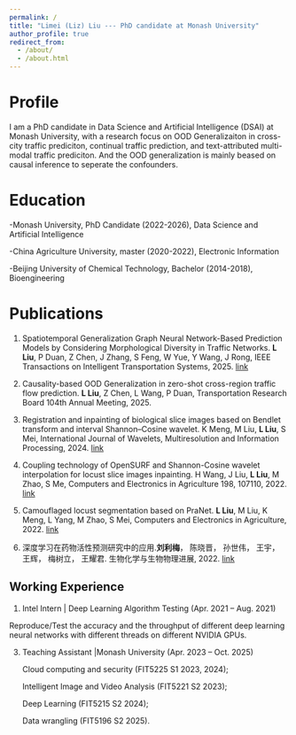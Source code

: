 ```yaml
---
permalink: /
title: "Limei (Liz) Liu --- PhD candidate at Monash University"
author_profile: true
redirect_from: 
  - /about/
  - /about.html
---
```



Profile 
======

I am a PhD candidate in Data Science and Artificial Intelligence (DSAI) at Monash University, with a research focus on OOD Generalizaiton in cross-city traffic prediciton, continual traffic prediction, and text-attributed multi-modal traffic prediciton. And the OOD generalization is mainly beased on causal inference to seperate the confounders.

Education
======

-Monash University, PhD Candidate (2022-2026), Data Science and Artificial Intelligence

-China Agriculture University, master (2020-2022), Electronic Information

-Beijing University of Chemical Technology, Bachelor (2014-2018), Bioengineering



Publications
======

1. Spatiotemporal Generalization Graph Neural Network-Based Prediction Models by Considering Morphological Diversity in Traffic Networks. **L Liu**, P Duan, Z Chen, J Zhang, S Feng, W Yue, Y Wang, J Rong, IEEE Transactions on Intelligent Transportation Systems, 2025. [link](https://ieeexplore.ieee.org/abstract/document/10967037)
    
2. Causality-based OOD Generalization in zero-shot cross-region traffic flow prediction. **L Liu**, Z Chen, L Wang, P Duan, Transportation Research Board 104th Annual Meeting, 2025.
   
3. Registration and inpainting of biological slice images based on Bendlet transform and interval Shannon–Cosine wavelet.  K Meng, M Liu, **L Liu**, S Mei, International Journal of Wavelets, Multiresolution and Information Processing, 2024. [link](https://www.worldscientific.com/doi/10.1142/S0219691323500625)
     
4. Coupling technology of OpenSURF and Shannon-Cosine wavelet interpolation for locust slice images inpainting. H Wang, J Liu, **L Liu**, M Zhao, S Me, Computers and Electronics in Agriculture 198, 107110, 2022. [link](https://www.sciencedirect.com/science/article/pii/S0168169922004276)
   
5. Camouflaged locust segmentation based on PraNet. **L Liu**, M Liu, K Meng, L Yang, M Zhao, S Mei, Computers and Electronics in Agriculture, 2022. [link](https://www.sciencedirect.com/science/article/pii/S0168169922003787)
    
6. 深度学习在药物活性预测研究中的应用.**刘利梅**， 陈晓晋， 孙世伟， 王宇， 王辉， 梅树立， 王耀君. 生物化学与生物物理进展, 2022. [link](https://www.pibb.ac.cn/pibbcn/article/html/20210161?st=article_issue)
    

Working Experience
------
1. Intel Intern | Deep Learning Algorithm Testing (Apr. 2021 – Aug. 2021)
   
  Reproduce/Test the accuracy and the throughput of different deep learning neural networks with different threads on different NVIDIA GPUs.
  
3. Teaching Assistant |Monash University (Apr. 2023 – Oct. 2025)
   
   Cloud computing and security (FIT5225 S1 2023, 2024);
   
   Intelligent Image and Video Analysis (FIT5221 S2 2023);

   Deep Learning (FIT5215 S2 2024);
   
   Data wrangling (FIT5196 S2 2025).


